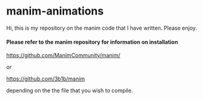 # manim-animations
Hi, this is my repository on the manim code that I have written. Please enjoy.

#### Please refer to the manim repository for information on installation
https://github.com/ManimCommunity/manim/

or 

https://github.com/3b1b/manim

depending on the the file that you wish to compile.